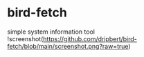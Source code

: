 # bird-fetch
simple system information tool
!screenshot(https://github.com/dripbert/bird-fetch/blob/main/screenshot.png?raw=true)
